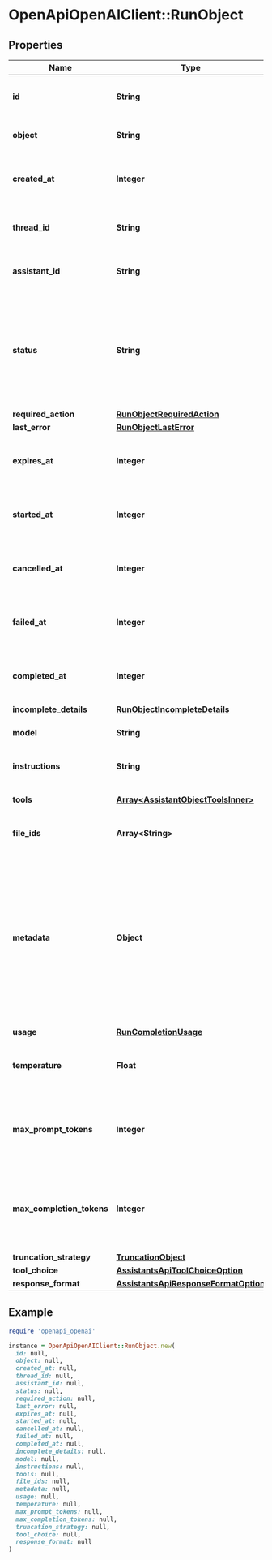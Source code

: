 # OpenApiOpenAIClient::RunObject

## Properties

| Name | Type | Description | Notes |
| ---- | ---- | ----------- | ----- |
| **id** | **String** | The identifier, which can be referenced in API endpoints. |  |
| **object** | **String** | The object type, which is always &#x60;thread.run&#x60;. |  |
| **created_at** | **Integer** | The Unix timestamp (in seconds) for when the run was created. |  |
| **thread_id** | **String** | The ID of the [thread](/docs/api-reference/threads) that was executed on as a part of this run. |  |
| **assistant_id** | **String** | The ID of the [assistant](/docs/api-reference/assistants) used for execution of this run. |  |
| **status** | **String** | The status of the run, which can be either &#x60;queued&#x60;, &#x60;in_progress&#x60;, &#x60;requires_action&#x60;, &#x60;cancelling&#x60;, &#x60;cancelled&#x60;, &#x60;failed&#x60;, &#x60;completed&#x60;, or &#x60;expired&#x60;. |  |
| **required_action** | [**RunObjectRequiredAction**](RunObjectRequiredAction.md) |  |  |
| **last_error** | [**RunObjectLastError**](RunObjectLastError.md) |  |  |
| **expires_at** | **Integer** | The Unix timestamp (in seconds) for when the run will expire. |  |
| **started_at** | **Integer** | The Unix timestamp (in seconds) for when the run was started. |  |
| **cancelled_at** | **Integer** | The Unix timestamp (in seconds) for when the run was cancelled. |  |
| **failed_at** | **Integer** | The Unix timestamp (in seconds) for when the run failed. |  |
| **completed_at** | **Integer** | The Unix timestamp (in seconds) for when the run was completed. |  |
| **incomplete_details** | [**RunObjectIncompleteDetails**](RunObjectIncompleteDetails.md) |  |  |
| **model** | **String** | The model that the [assistant](/docs/api-reference/assistants) used for this run. |  |
| **instructions** | **String** | The instructions that the [assistant](/docs/api-reference/assistants) used for this run. |  |
| **tools** | [**Array&lt;AssistantObjectToolsInner&gt;**](AssistantObjectToolsInner.md) | The list of tools that the [assistant](/docs/api-reference/assistants) used for this run. |  |
| **file_ids** | **Array&lt;String&gt;** | The list of [File](/docs/api-reference/files) IDs the [assistant](/docs/api-reference/assistants) used for this run. |  |
| **metadata** | **Object** | Set of 16 key-value pairs that can be attached to an object. This can be useful for storing additional information about the object in a structured format. Keys can be a maximum of 64 characters long and values can be a maxium of 512 characters long.  |  |
| **usage** | [**RunCompletionUsage**](RunCompletionUsage.md) |  |  |
| **temperature** | **Float** | The sampling temperature used for this run. If not set, defaults to 1. | [optional] |
| **max_prompt_tokens** | **Integer** | The maximum number of prompt tokens specified to have been used over the course of the run.  |  |
| **max_completion_tokens** | **Integer** | The maximum number of completion tokens specified to have been used over the course of the run.  |  |
| **truncation_strategy** | [**TruncationObject**](TruncationObject.md) |  |  |
| **tool_choice** | [**AssistantsApiToolChoiceOption**](AssistantsApiToolChoiceOption.md) |  |  |
| **response_format** | [**AssistantsApiResponseFormatOption**](AssistantsApiResponseFormatOption.md) |  |  |

## Example

```ruby
require 'openapi_openai'

instance = OpenApiOpenAIClient::RunObject.new(
  id: null,
  object: null,
  created_at: null,
  thread_id: null,
  assistant_id: null,
  status: null,
  required_action: null,
  last_error: null,
  expires_at: null,
  started_at: null,
  cancelled_at: null,
  failed_at: null,
  completed_at: null,
  incomplete_details: null,
  model: null,
  instructions: null,
  tools: null,
  file_ids: null,
  metadata: null,
  usage: null,
  temperature: null,
  max_prompt_tokens: null,
  max_completion_tokens: null,
  truncation_strategy: null,
  tool_choice: null,
  response_format: null
)
```

